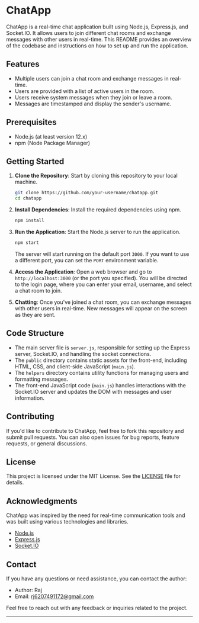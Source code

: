 # ChatApp

ChatApp is a real-time chat application built using Node.js, Express.js, and Socket.IO. It allows users to join different chat rooms and exchange messages with other users in real-time. This README provides an overview of the codebase and instructions on how to set up and run the application.

## Features

- Multiple users can join a chat room and exchange messages in real-time.
- Users are provided with a list of active users in the room.
- Users receive system messages when they join or leave a room.
- Messages are timestamped and display the sender's username.

## Prerequisites

- Node.js (at least version 12.x)
- npm (Node Package Manager)

## Getting Started

1. **Clone the Repository**: Start by cloning this repository to your local machine.

   ```sh
   git clone https://github.com/your-username/chatapp.git
   cd chatapp
   ```

2. **Install Dependencies**: Install the required dependencies using npm.

   ```sh
   npm install
   ```

3. **Run the Application**: Start the Node.js server to run the application.

   ```sh
   npm start
   ```

   The server will start running on the default port `3000`. If you want to use a different port, you can set the `PORT` environment variable.

4. **Access the Application**: Open a web browser and go to `http://localhost:3000` (or the port you specified). You will be directed to the login page, where you can enter your email, username, and select a chat room to join.

5. **Chatting**: Once you've joined a chat room, you can exchange messages with other users in real-time. New messages will appear on the screen as they are sent.

## Code Structure

- The main server file is `server.js`, responsible for setting up the Express server, Socket.IO, and handling the socket connections.
- The `public` directory contains static assets for the front-end, including HTML, CSS, and client-side JavaScript (`main.js`).
- The `helpers` directory contains utility functions for managing users and formatting messages.
- The front-end JavaScript code (`main.js`) handles interactions with the Socket.IO server and updates the DOM with messages and user information.

## Contributing

If you'd like to contribute to ChatApp, feel free to fork this repository and submit pull requests. You can also open issues for bug reports, feature requests, or general discussions.

## License

This project is licensed under the MIT License. See the [LICENSE](LICENSE) file for details.

## Acknowledgments

ChatApp was inspired by the need for real-time communication tools and was built using various technologies and libraries.

- [Node.js](https://nodejs.org/)
- [Express.js](https://expressjs.com/)
- [Socket.IO](https://socket.io/)

## Contact

If you have any questions or need assistance, you can contact the author:

- Author: Raj
- Email: rj6207491172@gmail.com

Feel free to reach out with any feedback or inquiries related to the project.

---
